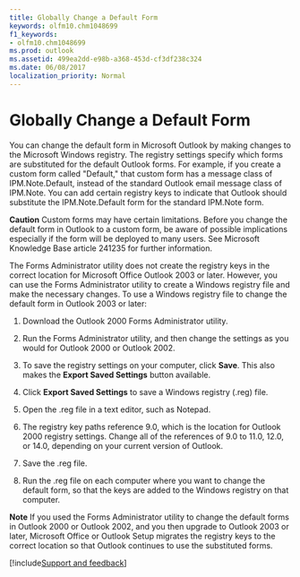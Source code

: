 ```yaml
---
title: Globally Change a Default Form
keywords: olfm10.chm1048699
f1_keywords:
- olfm10.chm1048699
ms.prod: outlook
ms.assetid: 499ea2dd-e98b-a368-453d-cf3df238c324
ms.date: 06/08/2017
localization_priority: Normal
---
```



# Globally Change a Default Form

You can change the default form in Microsoft Outlook by making changes to the Microsoft Windows registry. The registry settings specify which forms are substituted for the default Outlook forms. For example, if you create a custom form called "Default," that custom form has a message class of IPM.Note.Default, instead of the standard Outlook email message class of IPM.Note. You can add certain registry keys to indicate that Outlook should substitute the IPM.Note.Default form for the standard IPM.Note form.


 **Caution**  Custom forms may have certain limitations. Before you change the default form in Outlook to a custom form, be aware of possible implications especially if the form will be deployed to many users. See Microsoft Knowledge Base article 241235 for further information.


The Forms Administrator utility does not create the registry keys in the correct location for Microsoft Office Outlook 2003 or later. However, you can use the Forms Administrator utility to create a Windows registry file and make the necessary changes. To use a Windows registry file to change the default form in Outlook 2003 or later: 


1. Download the Outlook 2000 Forms Administrator utility.
    
2. Run the Forms Administrator utility, and then change the settings as you would for Outlook 2000 or Outlook 2002.
    
3. To save the registry settings on your computer, click  **Save**. This also makes the  **Export Saved Settings** button available.
    
4. Click  **Export Saved Settings** to save a Windows registry (.reg) file.
    
5. Open the .reg file in a text editor, such as Notepad.
    
6. The registry key paths reference 9.0, which is the location for Outlook 2000 registry settings. Change all of the references of 9.0 to 11.0, 12.0, or 14.0, depending on your current version of Outlook.
    
7. Save the .reg file.
    
8. Run the .reg file on each computer where you want to change the default form, so that the keys are added to the Windows registry on that computer.
    

 **Note**  If you used the Forms Administrator utility to change the default forms in Outlook 2000 or Outlook 2002, and you then upgrade to Outlook 2003 or later, Microsoft Office or Outlook Setup migrates the registry keys to the correct location so that Outlook continues to use the substituted forms.

[!include[Support and feedback](~/includes/feedback-boilerplate.md)]